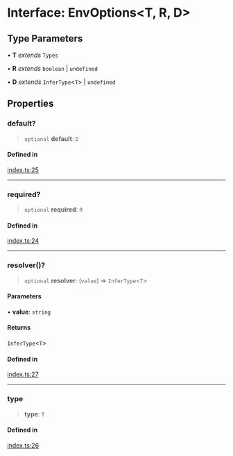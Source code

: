 # Interface: EnvOptions\<T, R, D\>

## Type Parameters

• **T** *extends* `Types`

• **R** *extends* `boolean` \| `undefined`

• **D** *extends* `InferType`\<`T`\> \| `undefined`

## Properties

### default?

> `optional` **default**: `D`

#### Defined in

[index.ts:25](https://github.com/andreisergiu98/baeta/blob/4c16a2c8fa14b6d48e42b6a2c2893542bd64b987/packages/env/index.ts#L25)

***

### required?

> `optional` **required**: `R`

#### Defined in

[index.ts:24](https://github.com/andreisergiu98/baeta/blob/4c16a2c8fa14b6d48e42b6a2c2893542bd64b987/packages/env/index.ts#L24)

***

### resolver()?

> `optional` **resolver**: (`value`) => `InferType`\<`T`\>

#### Parameters

• **value**: `string`

#### Returns

`InferType`\<`T`\>

#### Defined in

[index.ts:27](https://github.com/andreisergiu98/baeta/blob/4c16a2c8fa14b6d48e42b6a2c2893542bd64b987/packages/env/index.ts#L27)

***

### type

> **type**: `T`

#### Defined in

[index.ts:26](https://github.com/andreisergiu98/baeta/blob/4c16a2c8fa14b6d48e42b6a2c2893542bd64b987/packages/env/index.ts#L26)
